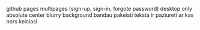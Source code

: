github pages
multipages (sign-up, sign-in, forgote password)
desktop only
absolute center
blurry background
bandau pakeisti teksta ir paziureti ar kas nors keiciasi